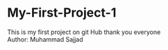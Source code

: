 # My-First-Project-1
This is my first project on git Hub  thank you everyone
<br>
Author: Muhammad Sajjad 
